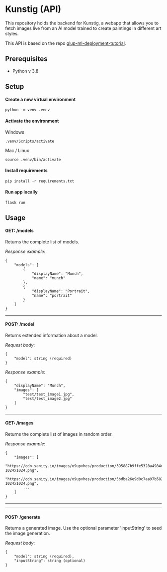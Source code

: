# Kunstig (API)

This repository holds the backend for Kunstig, a webapp that allows you to fetch images live from an AI model trained to create paintings in different art styles.

This API is based on the repo [glup-ml-deployment-tutorial](https://github.com/glup-ai/glup-ml-deployment-tutorial/tree/master/Tutorial).

## Prerequisites

- Python v 3.8

## Setup

#### Create a new virtual environment

```
python -m venv .venv
```

#### Activate the environment

Windows <br/>

```
.venv/Scripts/activate
```

Mac / Linux <br/>

```
source .venv/bin/activate
```

#### Install requirements

```
pip install -r requirements.txt
```

<a name="run-app"></a>

#### Run app locally

```
flask run
```

## Usage

#### GET: /models

Returns the complete list of models.

_Response example_:

```
{
    "models": [
        {
            "displayName": "Munch",
            "name": "munch"
        },
        {
            "displayName": "Portrait",
            "name": "portrait"
        }
    ]
}
```

---

#### POST: /model

Returns extended information about a model.

_Request body_:

```
{
    "model": string (required)
}
```

_Response example_:

```
{
    "displayName": "Munch",
    "images": [
        "test/test_image1.jpg",
        "test/test_image2.jpg"
    ]
}
```

---

#### GET: /images

Returns the complete list of images in random order.

_Response example_:

```
{
    "images": [
        "https://cdn.sanity.io/images/o9upvhes/production/395887b9ffe5328a4984d4d9cdd9825542bf04d6-1024x1024.png",
        "https://cdn.sanity.io/images/o9upvhes/production/5bdba26e9d0c7aa97b582d34400aa5979ade28a3-1024x1024.png",
        ...
    ]
}
```

---

---

#### POST: /generate

Returns a generated image. Use the optional parameter 'inputString' to seed the image generation.

_Request body_:

```
{
    "model": string (required),
    "inputString": string (optional)
}
```
